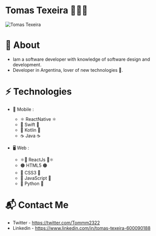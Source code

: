 # Tomas Texeira 🧑🏻‍💻

![Tomas Texeira](https://user-images.githubusercontent.com/66860132/145621191-53750117-d2ad-4133-a8f6-4afac6a0fb83.png)


# 🧐 About
 - Iam a software developer with knowledge of software design and development.
 - Developer in Argentina, lover of new technologies 💞.

# ⚡️ Technologies

  - 📱 Mobile :
    - ⚛️ ReactNative ⚛️
    - 🍎 Swift 🍎
    - 🤖 Kotlin 🤖
    - ☕️ Java ☕️
  
  - 🖥 Web :
    - ⚛️💛 ReactJs 💛⚛️
    - 🟠 HTML5 🟠
    - 🌈 CSS3 🌈
    - 💛 JavaScript 💛
    - 🐍 Python 🐍
    
# 📬 Contact Me
  - Twitter - https://twitter.com/Tommm2322
  - Linkedin - https://www.linkedin.com/in/tomas-texeira-600090188
<!---
TomasTexeira/TomasTexeira is a ✨ special ✨ repository because its `README.md` (this file) appears on your GitHub profile.
You can click the Preview link to take a look at your changes.
--->
